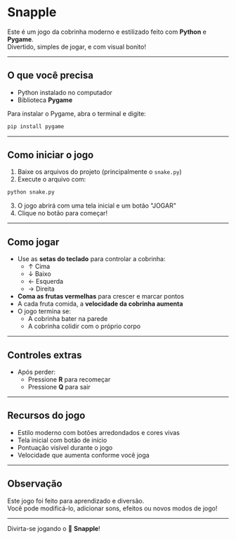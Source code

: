 # Snapple

Este é um jogo da cobrinha moderno e estilizado feito com **Python** e **Pygame**.  
Divertido, simples de jogar, e com visual bonito!

---

## O que você precisa

- Python instalado no computador
- Biblioteca **Pygame**

Para instalar o Pygame, abra o terminal e digite:

```bash
pip install pygame
```
---

## Como iniciar o jogo

1. Baixe os arquivos do projeto (principalmente o `snake.py`)
2. Execute o arquivo com:
```bash
python snake.py
```
3. O jogo abrirá com uma tela inicial e um botão "JOGAR"
4. Clique no botão para começar!

---

## Como jogar

- Use as **setas do teclado** para controlar a cobrinha:
  - ↑ Cima
  - ↓ Baixo
  - ← Esquerda
  - → Direita
- **Coma as frutas vermelhas** para crescer e marcar pontos
- A cada fruta comida, a **velocidade da cobrinha aumenta**
- O jogo termina se:
  - A cobrinha bater na parede
  - A cobrinha colidir com o próprio corpo

---

## Controles extras

- Após perder:
  - Pressione **R** para recomeçar
  - Pressione **Q** para sair

---

## Recursos do jogo

- Estilo moderno com botões arredondados e cores vivas
- Tela inicial com botão de início
- Pontuação visível durante o jogo
- Velocidade que aumenta conforme você joga

---

## Observação

Este jogo foi feito para aprendizado e diversão.  
Você pode modificá-lo, adicionar sons, efeitos ou novos modos de jogo!

---

Divirta-se jogando o 🐍 **Snapple**!
